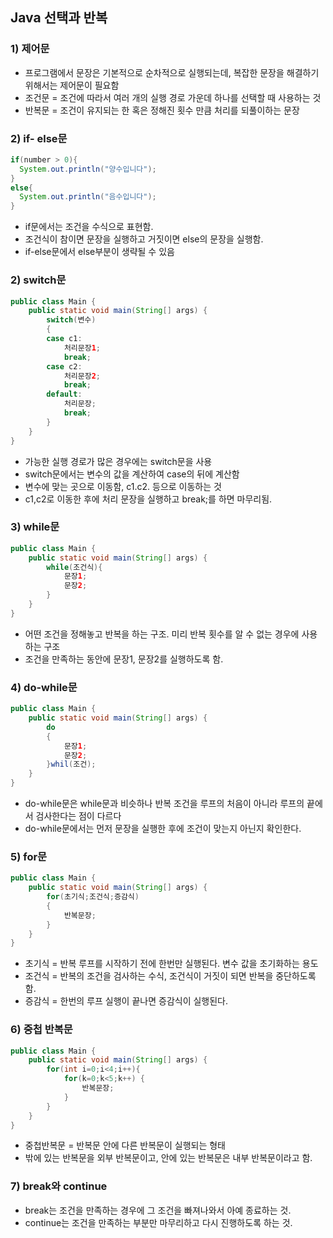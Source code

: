 ## Java 선택과 반복
### 1) 제어문
- 프로그램에서 문장은 기본적으로 순차적으로 실행되는데, 복잡한 문장을 해결하기 위해서는 제어문이 필요함
- 조건문 = 조건에 따라서 여러 개의 실행 경로 가운데 하나를 선택할 때 사용하는 것
- 반복문 = 조건이 유지되는 한 혹은 정해진 횟수 만큼 처리를 되풀이하는 문장

### 2) if- else문
```java
if(number > 0){ 
  System.out.println("양수입니다");
}
else{
  System.out.println("음수입니다");
}
```
- if문에서는 조건을 수식으로 표현함.
- 조건식이 참이면 문장을 실행하고 거짓이면 else의 문장을 실행함.
- if-else문에서 else부분이 생략될 수 있음

### 2) switch문
```java
public class Main {
	public static void main(String[] args) {
		switch(변수)
		{
		case c1:
			처리문장1;
			break;
		case c2:
			처리문장2;
			break;
		default:
			처리문장;
			break;
		}
	}
}
```
- 가능한 실행 경로가 많은 경우에는 switch문을 사용
- switch문에서는 변수의 값을 계산하여 case의 뒤에 계산함
- 변수에 맞는 곳으로 이동함, c1.c2. 등으로 이동하는 것
- c1,c2로 이동한 후에 처리 문장을 실행하고 break;를 하면 마무리됨.

### 3) while문
```java
public class Main {
	public static void main(String[] args) {
		while(조건식){
			문장1;
			문장2;
		}
	}
}
``` 
- 어떤 조건을 정해놓고 반복을 하는 구조. 미리 반복 횟수를 알 수 없는 경우에 사용하는 구조
- 조건을 만족하는 동안에 문장1, 문장2를 실행하도록 함.

### 4) do-while문
```java
public class Main {
	public static void main(String[] args) {
		do
		{
			문장1;
			문장2;
		}whil(조건);
	}
}
```
- do-while문은 while문과 비슷하나 반복 조건을 루프의 처음이 아니라 루프의 끝에서 검사한다는 점이 다르다
- do-while문에서는 먼저 문장을 실행한 후에 조건이 맞는지 아닌지 확인한다.

### 5) for문
```java
public class Main {
	public static void main(String[] args) {
		for(초기식;조건식;증감식)  
		{
			반복문장;
		}
	}
}
```
- 초기식 = 반복 루프를 시작하기 전에 한번만 실행된다. 변수 값을 초기화하는 용도
- 조건식 = 반복의 조건을 검사하는 수식, 조건식이 거짓이 되면 반복을 중단하도록 함.
- 증감식 = 한번의 루프 실행이 끝나면 증감식이 실행된다. 

### 6) 중첩 반복문
```java
public class Main {
	public static void main(String[] args) {
		for(int i=0;i<4;i++){
			for(k=0;k<5;k++) {
				반복문장;
			}
		}
	}
}
```
- 중첩반복문 = 반복문 안에 다른 반복문이 실행되는 형태
- 밖에 있는 반복문을 외부 반복문이고, 안에 있는 반복문은 내부 반복문이라고 함.

### 7) break와 continue
- break는 조건을 만족하는 경우에 그 조건을 빠져나와서 아예 종료하는 것.
- continue는 조건을 만족하는 부분만 마무리하고 다시 진행하도록 하는 것.




